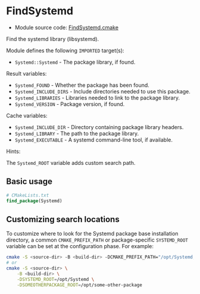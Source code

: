 <!-- This is auto-generated file. -->
# FindSystemd

* Module source code: [FindSystemd.cmake](https://github.com/petk/php-build-system/blob/master/cmake/cmake/modules/FindSystemd.cmake)

Find the systemd library (libsystemd).

Module defines the following `IMPORTED` target(s):

* `Systemd::Systemd` - The package library, if found.

Result variables:

* `Systemd_FOUND` - Whether the package has been found.
* `Systemd_INCLUDE_DIRS` - Include directories needed to use this package.
* `Systemd_LIBRARIES` - Libraries needed to link to the package library.
* `Systemd_VERSION` - Package version, if found.

Cache variables:

* `Systemd_INCLUDE_DIR` - Directory containing package library headers.
* `Systemd_LIBRARY` - The path to the package library.
* `Systemd_EXECUTABLE` - A systemd command-line tool, if available.

Hints:

The `Systemd_ROOT` variable adds custom search path.

## Basic usage

```cmake
# CMakeLists.txt
find_package(Systemd)
```

## Customizing search locations

To customize where to look for the Systemd package base
installation directory, a common `CMAKE_PREFIX_PATH` or
package-specific `SYSTEMD_ROOT` variable can be set at
the configuration phase. For example:

```sh
cmake -S <source-dir> -B <build-dir> -DCMAKE_PREFIX_PATH="/opt/Systemd;/opt/some-other-package"
# or
cmake -S <source-dir> \
    -B <build-dir> \
    -DSYSTEMD_ROOT=/opt/Systemd \
    -DSOMEOTHERPACKAGE_ROOT=/opt/some-other-package
```
